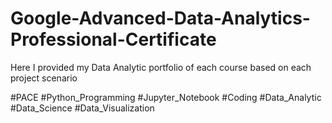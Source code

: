 # Google-Advanced-Data-Analytics-Professional-Certificate

Here I provided my Data Analytic portfolio of each course based on each project scenario

#PACE #Python_Programming #Jupyter_Notebook #Coding #Data_Analytic #Data_Science #Data_Visualization
